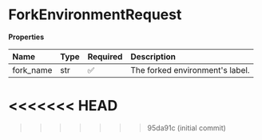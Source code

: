 # ForkEnvironmentRequest

**Properties**

| Name      | Type | Required | Description                     |
| :-------- | :--- | :------- | :------------------------------ |
| fork_name | str  | ✅       | The forked environment's label. |
<<<<<<< HEAD
=======

<!-- This file was generated by liblab | https://liblab.com/ -->
>>>>>>> 95da91c (initial commit)
